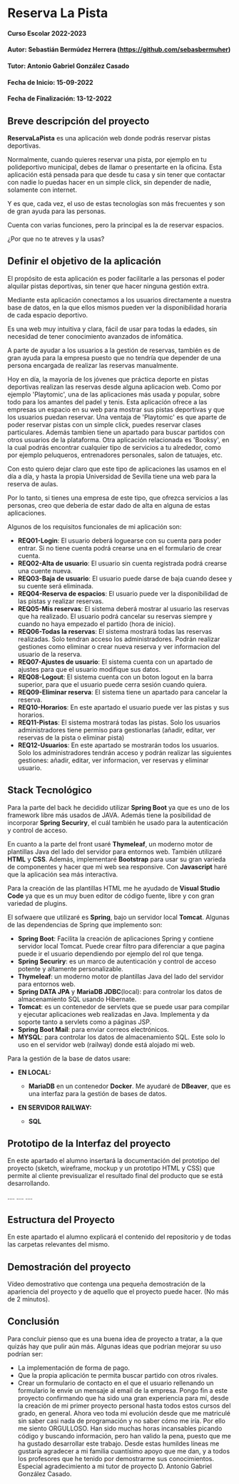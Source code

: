 # Reserva La Pista

#### Curso Escolar 2022-2023
#### Autor: Sebastián Bermúdez Herrera (https://github.com/sebasbermuher)
#### Tutor: Antonio Gabriel González Casado
#### Fecha de Inicio: 15-09-2022
#### Fecha de Finalización: 13-12-2022

## Breve descripción del proyecto

**ReservaLaPista** es una aplicación web donde podrás reservar pistas deportivas.

Normalmente, cuando quieres reservar una pista, por ejemplo en tu polideportivo municipal, debes de llamar o presentarte en la oficina. Esta aplicación está pensada para que desde tu casa y sin tener que contactar con nadie lo puedas hacer en un simple click, sin depender de nadie, solamente con internet.

Y es que, cada vez, el uso de estas tecnologías son más frecuentes y son de gran ayuda para las personas.

Cuenta con varias funciones, pero la principal es la de reservar espacios.

¿Por que no te atreves y la usas?

## Definir el objetivo de la aplicación
El propósito de esta aplicación es poder facilitarle a las personas el poder alquilar pistas deportivas, sin tener que hacer ninguna gestión extra. 

Mediante esta aplicación conectamos a los usuarios directamente a nuestra base de datos, en la que ellos mismos pueden ver la disponibilidad horaria de cada espacio deportivo.

Es una web muy intuitiva y clara, fácil de usar para todas la edades, sin necesidad de tener conocimiento avanzados de infomática.

A parte de ayudar a los usuarios a la gestión de reservas, también es de gran ayuda para la empresa puesto que no tendría que depender de una persona encargada de realizar las reservas manualmente.

Hoy en día, la mayoría de los jóvenes que práctica deporte en pistas deportivas realizan las reservas desde alguna aplicacion web. Como por ejemplo 'Playtomic', una de las aplicaciones más usada y popular, sobre todo para los amantes del padel y tenis.
Esta aplicación ofrece a las empresas un espacio en su web para mostrar sus pistas deportivas y que los usuarios puedan reservar.
Una ventaja de 'Playtomic' es que aparte de poder reservar pistas con un simple click, puedes reservar clases particulares.
Además tambien tiene un apartado para buscar partidos con otros usuarios de la plataforma.
Otra aplicación relacionada es 'Booksy', en la cual podrás encontrar cualquier tipo de servicios a tu alrededor, como por ejemplo peluqueros, entrenadores personales, salon de tatuajes, etc.

Con esto quiero dejar claro que este tipo de aplicaciones las usamos en el día a día, y hasta la propia Universidad de Sevilla tiene una web para la reserva de aulas.

Por lo tanto, si tienes una empresa de este tipo, que ofrezca servicios a las personas, creo que deberia de estar dado de alta en alguna de estas aplicaciones.


Algunos de los requisitos funcionales de mi aplicación son:

- **REQ01-Login**: El usuario deberá loguearse con su cuenta para poder entrar. Si no tiene cuenta podrá crearse una en el formulario de crear cuenta.
- **REQ02-Alta de usuario**: El usuario sin cuenta registrada podrá crearse una cuente nueva.
- **REQ03-Baja de usuario**: El usuario puede darse de baja cuando desee y su cuente será eliminada.
- **REQ04-Reserva de espacios**: El usuario puede ver la disponibilidad de las pistas y realizar reservas.
- **REQ05-Mis reservas**: El sistema deberá mostrar al usuario las reservas que ha realizado. El usuario podrá cancelar su reservas siempre y cuando no haya empezado el partido (hora de inicio).
- **REQ06-Todas la reservas**: El sistema mostrará todas las reservas realizadas. Solo tendran acceso los administradores. Podrán realizar gestiones como eliminar o crear nueva reserva y ver informacion del usuario de la reserva.
- **REQ07-Ajustes de usuario**: El sistema cuenta con un apartado de ajustes para que el usuario modifique sus datos.
- **REQ08-Logout**: El sistema cuenta con un boton logout en la barra superior, para que el usuario puede cerra sesión cuando quiera.
- **REQ09-Eliminar reserva**: El sistema tiene un apartado para cancelar la reserva.
- **REQ10-Horarios**: En este apartado el usuario puede ver las pistas y sus horarios.
- **REQ11-Pistas**: El sistema mostrará todas las pistas. Solo los usuarios administradores tiene permiso para gestionarlas (añadir, editar, ver reservas de la pista o eliminar pista)
- **REQ12-Usuarios**: En este apartado se mostrarán todos los usuarios. Solo los administradores tendrán acceso y podrán realizar las siguientes gestiones: añadir, editar, ver informacion, ver reservas y eliminar usuario.

## Stack Tecnológico
Para la parte del back he decidido utilizar **Spring Boot** ya que es uno de los framework libre más usados de JAVA. Además tiene la posibilidad de incorporar **Spring Securiry**, el cuál también he usado para la autenticación y control de acceso.

En cuanto a la parte del front usaré **Thymeleaf**, un moderno motor de plantillas Java del lado del servidor para entornos web. También utilizaré **HTML** y **CSS**. Además, implementaré **Bootstrap** para usar su gran varieda de componentes y hacer que mi web sea responsive.
Con **Javascript** haré que la aplicación sea más interactiva.

Para la creación de las plantillas HTML me he ayudado de **Visual Studio Code** ya que es un muy buen editor de código fuente, libre y con gran variedad de plugins.

El sofwaere que utilizaré es **Spring**, bajo un servidor local **Tomcat**. 
Algunas de las dependencias de Spring que implemento son:
- **Spring Boot**: Facilita la creación de aplicaciones Spring y contiene servidor local Tomcat. Puede crear filtro para diferenciar a que pagina puede ir el usuario dependiendo por ejemplo del rol que tenga.
- **Spring Securiry**: es un marco de autenticación y control de acceso potente y altamente personalizable.
- **Thymeleaf**: un moderno motor de plantillas Java del lado del servidor para entornos web.
- **Spring DATA JPA** y **MariaDB JDBC**(local): para controlar los datos de almacenamiento SQL usando Hibernate.
- **Tomcat**: es un contenedor de servlets que se puede usar para compilar y ejecutar aplicaciones web realizadas en Java. Implementa y da soporte tanto a servlets como a páginas JSP.
- **Spring Boot Mail**: para enviar correos electrónicos.
- **MYSQL**: para controlar los datos de almacenamiento SQL. Este solo lo uso en el servidor web (railway) donde está alojado mi web.


Para la gestión de la base de datos usare:
- **EN LOCAL:**
    - **MariaDB** en un contenedor **Docker**. Me ayudaré de **DBeaver**, que es una interfaz para la gestión de bases de datos.

- **EN SERVIDOR RAILWAY:** 
    - **SQL**

## Prototipo de la Interfaz del proyecto

En este apartado el alumno insertará la documentación del prototipo del proyecto (sketch, wireframe, mockup y un prototipo HTML y CSS)  que permite al cliente previsualizar el resultado final del producto que se está desarrollando.

....
....
....

## Estructura del Proyecto

En este apartado el alumno explicará el contenido del repositorio y de todas las carpetas relevantes del mismo.

## Demostración del proyecto

Vídeo demostrativo que contenga una pequeña demostración de la apariencia del proyecto y de aquello que el proyecto puede hacer. (No más de 2 minutos).


## Conclusión
Para concluir pienso que es una buena idea de proyecto a tratar, a la que quizás hay que pulir aún más.
Algunas ideas que podrían mejorar su uso podrían ser:
-	La implementación de forma de pago.
-	Que la propia aplicación te permita buscar partido con otros rivales.
-	Crear un formulario de contacto en el que el usuario rellenando un formulario le envíe un mensaje al email de la empresa.
Pongo fin a este proyecto confirmando que ha sido una gran experiencia para mí, desde la creación de mi primer proyecto personal hasta todos estos cursos del grado, en general. 
Ahora veo toda mi evolución desde que me matriculé sin saber casi nada de programación y no saber cómo me iría.
Por ello me siento ORGULLOSO.
Han sido muchas horas incansables picando código y buscando información, pero han valido la pena, puesto que me ha gustado desarrollar este trabajo.
Desde estas humildes líneas me gustaría agradecer a mi familia cuantísimo apoyo que me dan, y a todos los profesores que he tenido por demostrarme sus conocimientos.
Especial agradecimiento a mi tutor de proyecto D. Antonio Gabriel González Casado.
